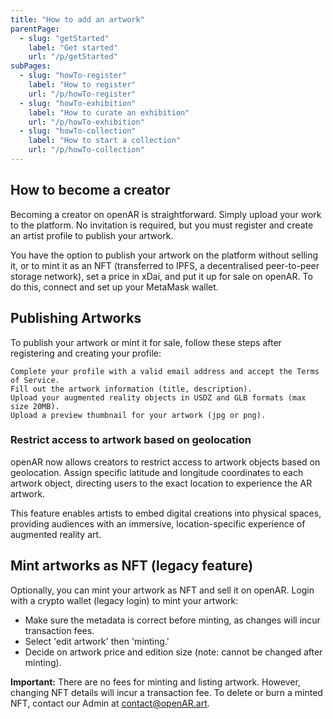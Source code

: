 ```yaml
---
title: "How to add an artwork"
parentPage: 
  - slug: "getStarted"
    label: "Get started"
    url: "/p/getStarted"
subPages:
  - slug: "howTo-register"
    label: "How to register"
    url: "/p/howTo-register"
  - slug: "howTo-exhibition"
    label: "How to curate an exhibition"
    url: "/p/howTo-exhibition"   
  - slug: "howTo-collection"
    label: "How to start a collection"
    url: "/p/howTo-collection"
---
```


## How to become a creator

Becoming a creator on openAR is straightforward. Simply upload your work to the platform. No invitation is required, but you must register and create an artist profile to publish your artwork.

You have the option to publish your artwork on the platform without selling it, or to mint it as an NFT (transferred to IPFS, a decentralised peer-to-peer storage network), set a price in xDai, and put it up for sale on openAR. To do this, connect and set up your MetaMask wallet.

## Publishing Artworks

To publish your artwork or mint it for sale, follow these steps after registering and creating your profile:

    Complete your profile with a valid email address and accept the Terms of Service.
    Fill out the artwork information (title, description).
    Upload your augmented reality objects in USDZ and GLB formats (max size 20MB).
    Upload a preview thumbnail for your artwork (jpg or png).

### Restrict access to artwork based on geolocation

openAR now allows creators to restrict access to artwork objects based on geolocation. Assign specific latitude and longitude coordinates to each artwork object, directing users to the exact location to experience the AR artwork.

This feature enables artists to embed digital creations into physical spaces, providing audiences with an immersive, location-specific experience of augmented reality art.

## Mint artworks as NFT (legacy feature)

Optionally, you can mint your artwork as NFT and sell it on openAR. Login with a crypto wallet (legacy login) to mint your artwork:

 - Make sure the metadata is correct before minting, as changes will incur transaction fees.
 - Select 'edit artwork' then 'minting.'
 - Decide on artwork price and edition size (note: cannot be changed after minting).

**Important:** There are no fees for minting and listing artwork. However, changing NFT details will incur a transaction fee. To delete or burn a minted NFT, contact our Admin at contact@openAR.art.